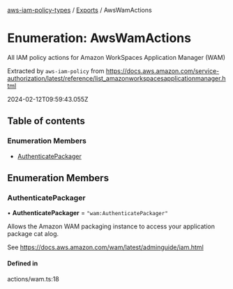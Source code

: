 [aws-iam-policy-types](../README.md) / [Exports](../modules.md) / AwsWamActions

# Enumeration: AwsWamActions

All IAM policy actions for Amazon WorkSpaces Application Manager (WAM)

Extracted by `aws-iam-policy` from
https://docs.aws.amazon.com/service-authorization/latest/reference/list_amazonworkspacesapplicationmanager.html

2024-02-12T09:59:43.055Z

## Table of contents

### Enumeration Members

- [AuthenticatePackager](AwsWamActions.md#authenticatepackager)

## Enumeration Members

### AuthenticatePackager

• **AuthenticatePackager** = ``"wam:AuthenticatePackager"``

Allows the Amazon WAM packaging instance to access your application package cat
alog.

See https://docs.aws.amazon.com/wam/latest/adminguide/iam.html

#### Defined in

actions/wam.ts:18

